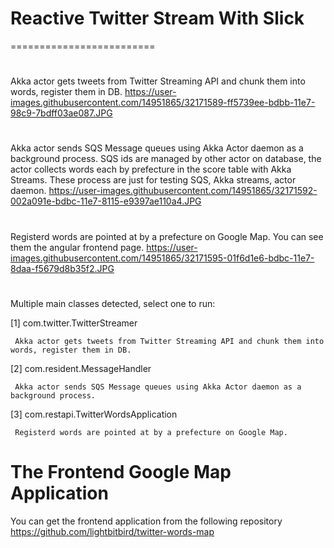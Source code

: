 # Reactive Twitter Stream With Slick
=========================

#
Akka actor gets tweets from Twitter Streaming API and chunk them into words, register them in DB.
https://user-images.githubusercontent.com/14951865/32171589-ff5739ee-bdbb-11e7-98c9-7bdff03ae087.JPG

#
Akka actor sends SQS Message queues using Akka Actor daemon as a background process.
SQS ids are managed by other actor on database, the actor collects words each by prefecture in the score table with Akka Streams.
These process are just for testing SQS, Akka streams, actor daemon.
https://user-images.githubusercontent.com/14951865/32171592-002a091e-bdbc-11e7-8115-e9397ae110a4.JPG

#
Registerd words are pointed at by a prefecture on Google Map. You can see them the angular frontend page.
https://user-images.githubusercontent.com/14951865/32171595-01f6d1e6-bdbc-11e7-8daa-f5679d8b35f2.JPG

#
Multiple main classes detected, select one to run:

 [1] com.twitter.TwitterStreamer

     Akka actor gets tweets from Twitter Streaming API and chunk them into words, register them in DB.

 [2] com.resident.MessageHandler

     Akka actor sends SQS Message queues using Akka Actor daemon as a background process.

 [3] com.restapi.TwitterWordsApplication

     Registerd words are pointed at by a prefecture on Google Map.


# The Frontend Google Map Application
You can get the frontend application from the following repository
https://github.com/lightbitbird/twitter-words-map
